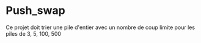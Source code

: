 # Push_swap

Ce projet doit trier une pile d'entier avec un nombre de coup limite pour les piles de 3, 5, 100, 500
